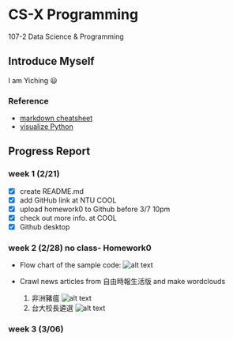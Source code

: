# CS-X Programming
107-2 Data Science & Programming

## Introduce Myself 
I am Yiching :smiley: 

### Reference
- [markdown cheatsheet](https://github.com/adam-p/markdown-here/wiki/Markdown-Cheatsheet)
- [visualize Python](http://pythontutor.com/visualize.html?fbclid=IwAR2q1rmTpHAJmxUOhD_p00Wm4HTITX7EGCxy-o7U_pns0liWl0sEx7cODtc#mode=edit)

## Progress Report 

### week 1 (2/21)
- [x] create README.md 
- [x] add GitHub link at NTU COOL
- [x] upload homework0 to Github before 3/7 10pm
- [x] check out more info. at COOL
- [x] Github desktop

### week 2 (2/28) no class- Homework0

- Flow chart of the sample code: 
![alt text](https://github.com/yichingchan1013/myGithub/blob/master/hw0/flowchart_SampleCode.png)

- Crawl news articles from 自由時報生活版 and make wordclouds

   1. 非洲豬瘟
  ![alt text](https://github.com/yichingchan1013/myGithub/blob/master/hw0/pig_cloud.png)
   2. 台大校長遴選
  ![alt text](https://github.com/yichingchan1013/myGithub/blob/master/hw0/ntu_president_cloud.png)

  
### week 3 (3/06)
